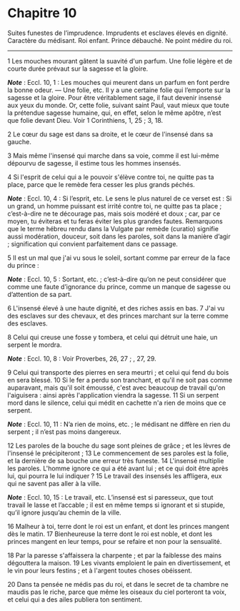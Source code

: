 # Chapitre 10

Suites funestes de l’imprudence.
Imprudents et esclaves élevés en dignité.
Caractère du médisant.
Roi enfant.
Prince débauché.
Ne point médire du roi.

***

1 Les mouches mourant gâtent la suavité d'un parfum. Une folie légère et de courte durée prévaut sur la sagesse et la gloire.

***Note*** :  Eccl. 10, 1 : Les mouches qui meurent dans un parfum en font perdre la bonne odeur. ― Une folie, etc. Il y a une certaine folie qui l’emporte sur la sagesse et la gloire. Pour être véritablement sage, il faut devenir insensé aux yeux du monde. Or, cette folie, suivant saint Paul, vaut mieux que toute la prétendue sagesse humaine, qui, en effet, selon le même apôtre, n’est que folie devant Dieu. Voir 1 Corinthiens, 1, 25 ; 3, 18.

2 Le cœur du sage est dans sa droite, et le cœur de l'insensé dans sa gauche.


3 Mais même l'insensé qui marche dans sa voie, comme il est lui-même dépourvu de sagesse, il estime tous les hommes insensés.


4 Si l'esprit de celui qui a le pouvoir s'élève contre toi, ne quitte pas ta place, parce que le remède fera cesser les plus grands péchés.

***Note*** :  Eccl. 10, 4 : Si l’esprit, etc. Le sens le plus naturel de ce verset est : Si un grand, un homme puissant est irrité contre toi, ne quitte pas ta place ; c’est-à-dire ne te décourage pas, mais sois modéré et doux ; car, par ce moyen, tu éviteras et tu feras éviter les plus grandes fautes. Remarquons que le terme hébreu rendu dans la Vulgate par remède (curatio) signifie aussi modération, douceur, soit dans les paroles, soit dans la manière d’agir ; signification qui convient parfaitement dans ce passage.


5 Il est un mal que j'ai vu sous le soleil, sortant comme par erreur de la face du prince :

***Note*** :  Eccl. 10, 5 : Sortant, etc. ; c’est-à-dire qu’on ne peut considérer que comme une faute d’ignorance du prince, comme un manque de sagesse ou d’attention de sa part.

6 L'insensé élevé à une haute dignité, et des riches assis en bas. 7 J'ai vu des esclaves sur des chevaux, et des princes marchant sur la terre comme des esclaves.


8 Celui qui creuse une fosse y tombera, et celui qui détruit une haie, un serpent le mordra.

***Note*** :  Eccl. 10, 8 : Voir Proverbes, 26, 27 ; , 27, 29.

9 Celui qui transporte des pierres en sera meurtri ; et celui qui fend du bois en sera blessé. 10 Si le fer a perdu son tranchant, et qu'il ne soit pas comme auparavant, mais qu'il soit émoussé, c'est avec beaucoup de travail qu'on l'aiguisera : ainsi après l'application viendra la sagesse. 11 Si un serpent mord dans le silence, celui qui médit en cachette n'a rien de moins que ce serpent.

***Note*** :  Eccl. 10, 11 : N’a rien de moins, etc. ; le médisant ne diffère en rien du serpent ; il n’est pas moins dangereux.


12 Les paroles de la bouche du sage sont pleines de grâce ; et les lèvres de l'insensé le précipiteront ; 13 Le commencement de ses paroles est la folie, et la dernière de sa bouche une erreur très funeste. 14 L'insensé multiplie les paroles. L'homme ignore ce qui a été avant lui ; et ce qui doit être après lui, qui pourra le lui indiquer ? 15 Le travail des insensés les affligera, eux qui ne savent pas aller à la ville.

***Note*** :  Eccl. 10, 15 : Le travail, etc. L’insensé est si paresseux, que tout travail le lasse et l’accable ; il est en même temps si ignorant et si stupide, qu’il ignore jusqu’au chemin de la ville.


16 Malheur à toi, terre dont le roi est un enfant, et dont les princes mangent dès le matin. 17 Bienheureuse la terre dont le roi est noble, et dont les princes mangent en leur temps, pour se refaire et non pour la sensualité.


18 Par la paresse s'affaissera la charpente ; et par la faiblesse des mains dégouttera la maison. 19 Les vivants emploient le pain en divertissement, et le vin pour leurs festins ; et à l'argent toutes choses obéissent.


20 Dans ta pensée ne médis pas du roi, et dans le secret de ta chambre ne maudis pas le riche, parce que même les oiseaux du ciel porteront ta voix, et celui qui a des ailes publiera ton sentiment.

